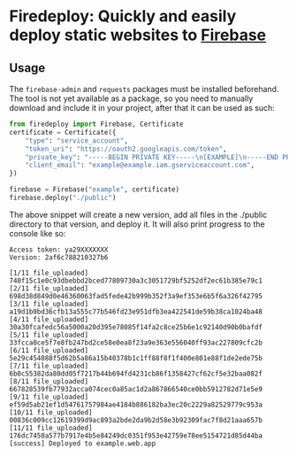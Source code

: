 # Firedeploy: Quickly and easily deploy static websites to [Firebase](https://web.app)
## Usage
The `firebase-admin` and `requests` packages must be installed beforehand.    
The tool is not yet available as a package, so you need to manually download and include it in your project, after that it can be used as such:

```py
from firedeploy import Firebase, Certificate
certificate = Certificate({
    "type": "service_account",
    "token_uri": "https://oauth2.googleapis.com/token",
    "private_key": "-----BEGIN PRIVATE KEY-----\n[EXAMPLE]\n-----END PRIVATE KEY-----\n",
    "client_email": "example@example.iam.gserviceaccount.com",
})

firebase = Firebase("example", certificate)
firebase.deploy("./public")
```

The above snippet will create a new version, add all files in the ./public directory to that version, and deploy it.
It will also print progress to the console like so:
```
Access token: ya29XXXXXXX
Version: 2af6c788210327b6

[1/11 file_uploaded] 740f15c1e0c93dbebbd2bced77809730a3c3051729bf5252df2ec61b385e79c1
[2/11 file_uploaded] 698d38d849d0e46360063fad5fede42b999b352f3a9ef353e6b5f6a326f42795
[3/11 file_uploaded] a19d1b0bd36cfb13a555c77b546fd23e951dfb3ea422541de59b38ca1024ba48
[4/11 file_uploaded] 30a30fcafedc56a5000a20d395e78085f14fa2c8ce25b6e1c92140d90b0bafdf
[5/11 file_uploaded] 33fcca0ce5f7e8fb247bd2ce58e0ea8f23a9e363e556040ff93ac227809cfc2b
[6/11 file_uploaded] 5e29c454088f5d62b5a86a15b40378b1c1ff88f8f1f400e801e88f1de2ede75b
[7/11 file_uploaded] 6b0c55382da80dd05f7217b44b694fd4231cb86f1358427cf62cf5e32baa082f
[8/11 file_uploaded] 667828539fb77932acca074cec0a85ac1d2a867866540ce0bb5912782d71e5e9
[9/11 file_uploaded] ef59d5ab21ef1d54761757984ae4184b886182ba3ec20c2229a82529779c953a
[10/11 file_uploaded] 00836c009cc12619399d9ac893a2bde2da9b2d58e3b92309fac7f8d21aaa657b
[11/11 file_uploaded] 176dc7450a577b7917e4b5e84249dc0351f953e42759e78ee5154721d85d44ba
[success] Deployed to example.web.app
```
